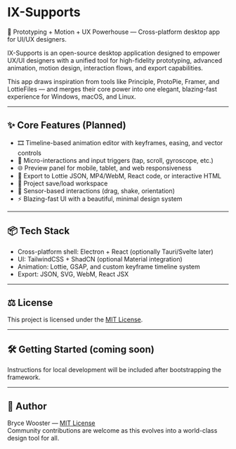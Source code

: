 # IX-Supports

🧩 Prototyping + Motion + UX Powerhouse — Cross-platform desktop app for UI/UX designers.

IX-Supports is an open-source desktop application designed to empower UX/UI designers with a unified tool for high-fidelity prototyping, advanced animation, motion design, interaction flows, and export capabilities.

This app draws inspiration from tools like Principle, ProtoPie, Framer, and LottieFiles — and merges their core power into one elegant, blazing-fast experience for Windows, macOS, and Linux.

---

## ✨ Core Features (Planned)

- 🎞 Timeline-based animation editor with keyframes, easing, and vector controls
- 📱 Micro-interactions and input triggers (tap, scroll, gyroscope, etc.)
- 🌐 Preview panel for mobile, tablet, and web responsiveness
- 🧠 Export to Lottie JSON, MP4/WebM, React code, or interactive HTML
- 📁 Project save/load workspace
- 🧪 Sensor-based interactions (drag, shake, orientation)
- ⚡ Blazing-fast UI with a beautiful, minimal design system

---

## 📦 Tech Stack

- Cross-platform shell: Electron + React (optionally Tauri/Svelte later)
- UI: TailwindCSS + ShadCN (optional Material integration)
- Animation: Lottie, GSAP, and custom keyframe timeline system
- Export: JSON, SVG, WebM, React JSX

---

## ⚖️ License

This project is licensed under the [MIT License](./LICENSE).

---

## 🛠️ Getting Started (coming soon)

Instructions for local development will be included after bootstrapping the framework.

---

## 👤 Author

Bryce Wooster — [MIT License](./LICENSE)  
Community contributions are welcome as this evolves into a world-class design tool for all.

